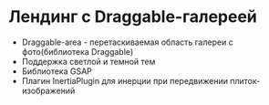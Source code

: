 # Лендинг с Draggable-галереей

* Draggable-area - перетаскиваемая область галереи с фото(библиотека Draggable)
* Поддержка светлой и темной тем
* Библиотека GSAP
* Плагин InertiaPlugin для инерции при передвижении плиток-изображений
